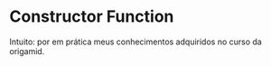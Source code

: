 <h1>Constructor Function</h1>
<p>Intuito: por em prática meus conhecimentos adquiridos no curso da origamid.</p>
